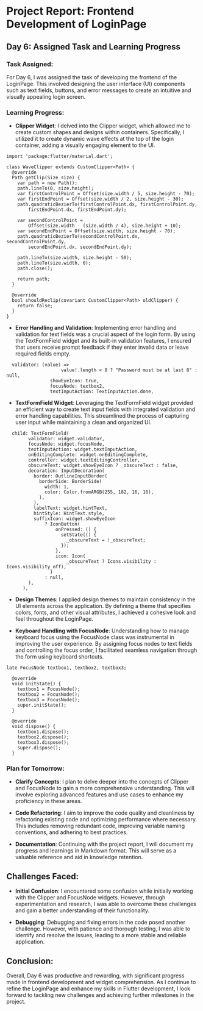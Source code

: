 # Project Report: Frontend Development of LoginPage

## Day 6: Assigned Task and Learning Progress

### Task Assigned:
For Day 6, I was assigned the task of developing the frontend of the LoginPage. This involved designing the user interface (UI) components such as text fields, buttons, and error messages to create an intuitive and visually appealing login screen.

### Learning Progress:
- **Clipper Widget**: I delved into the Clipper widget, which allowed me to create custom shapes and designs within containers. Specifically, I utilized it to create dynamic wave effects at the top of the login container, adding a visually engaging element to the UI.

```
import 'package:flutter/material.dart';

class WaveClipper extends CustomClipper<Path> {
  @override
  Path getClip(Size size) {
    var path = new Path();
    path.lineTo(0, size.height);
    var firstControlPoint = Offset(size.width / 5, size.height - 70);
    var firstEndPoint = Offset(size.width / 2, size.height - 30);
    path.quadraticBezierTo(firstControlPoint.dx, firstControlPoint.dy,
        firstEndPoint.dx, firstEndPoint.dy);

    var secondControlPoint =
        Offset(size.width - (size.width / 4), size.height + 10);
    var secondEndPoint = Offset(size.width, size.height - 70);
    path.quadraticBezierTo(secondControlPoint.dx, secondControlPoint.dy,
        secondEndPoint.dx, secondEndPoint.dy);

    path.lineTo(size.width, size.height - 50);
    path.lineTo(size.width, 0);
    path.close();

    return path;
  }

  @override
  bool shouldReclip(covariant CustomClipper<Path> oldClipper) {
    return false;
  }
}
```


- **Error Handling and Validation**: Implementing error handling and validation for text fields was a crucial aspect of the login form. By using the TextFormField widget and its built-in validation features, I ensured that users receive prompt feedback if they enter invalid data or leave required fields empty.

```
  validator: (value) =>
                    value!.length < 8 ? "Password must be at last 8" : null,
                showEyeIcon: true,
                focusNode: textbox2,
                textInputAction: TextInputAction.done,
```


- **TextFormField Widget**: Leveraging the TextFormField widget provided an efficient way to create text input fields with integrated validation and error handling capabilities. This streamlined the process of capturing user input while maintaining a clean and organized UI.

```
  child: TextFormField(
        validator: widget.validator,
        focusNode: widget.focusNode,
        textInputAction: widget.textInputAction,
        onEditingComplete: widget.onEditingComplete,
        controller: widget.textEditingController,
        obscureText: widget.showEyeIcon ? _obscureText : false,
        decoration: InputDecoration(
          border: OutlineInputBorder(
            borderSide: BorderSide(
              width: 1,
              color: Color.fromARGB(255, 182, 16, 16),
            ),
          ),
          labelText: widget.hintText,
          hintStyle: HintText.style,
          suffixIcon: widget.showEyeIcon
              ? IconButton(
                  onPressed: () {
                    setState(() {
                      _obscureText = !_obscureText;
                    });
                  },
                  icon: Icon(
                      _obscureText ? Icons.visibility : Icons.visibility_off),
                )
              : null,
        ),
      ),

```

- **Design Themes**: I applied design themes to maintain consistency in the UI elements across the application. By defining a theme that specifies colors, fonts, and other visual attributes, I achieved a cohesive look and feel throughout the LoginPage.

- **Keyboard Handling with FocusNode**: Understanding how to manage keyboard focus using the FocusNode class was instrumental in improving the user experience. By assigning focus nodes to text fields and controlling the focus order, I facilitated seamless navigation through the form using keyboard shortcuts.
```
late FocusNode textbox1, textbox2, textbox3;

  @override
  void initState() {
    textbox1 = FocusNode();
    textbox2 = FocusNode();
    textbox3 = FocusNode();
    super.initState();
  }

  @override
  void dispose() {
    textbox1.dispose();
    textbox2.dispose();
    textbox3.dispose();
    super.dispose();
  }
```

### Plan for Tomorrow:
- **Clarify Concepts**: I plan to delve deeper into the concepts of Clipper and FocusNode to gain a more comprehensive understanding. This will involve exploring advanced features and use cases to enhance my proficiency in these areas.
  
- **Code Refactoring**: I aim to improve the code quality and cleanliness by refactoring existing code and optimizing performance where necessary. This includes removing redundant code, improving variable naming conventions, and adhering to best practices.

- **Documentation**: Continuing with the project report, I will document my progress and learnings in Markdown format. This will serve as a valuable reference and aid in knowledge retention.

## Challenges Faced:
- **Initial Confusion**: I encountered some confusion while initially working with the Clipper and FocusNode widgets. However, through experimentation and research, I was able to overcome these challenges and gain a better understanding of their functionality.

- **Debugging**: Debugging and fixing errors in the code posed another challenge. However, with patience and thorough testing, I was able to identify and resolve the issues, leading to a more stable and reliable application.

## Conclusion:
Overall, Day 6 was productive and rewarding, with significant progress made in frontend development and widget comprehension. As I continue to refine the LoginPage and enhance my skills in Flutter development, I look forward to tackling new challenges and achieving further milestones in the project.
